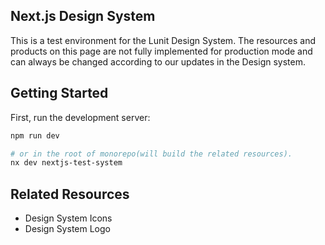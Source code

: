 ## Next.js Design System

This is a test environment for the Lunit Design System. The resources and products on this page are not fully implemented for production mode and can always be changed according to our updates in the Design system.

## Getting Started

First, run the development server:

```bash
npm run dev

# or in the root of monorepo(will build the related resources).
nx dev nextjs-test-system
```

## Related Resources

- Design System Icons
- Design System Logo
